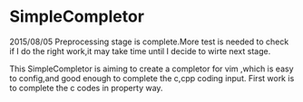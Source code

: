 # SimpleCompletor 

2015/08/05
Preprocessing stage is complete.More test is needed to check if I do the right work,it may take time until I decide to wirte next stage.

This SimpleCompletor is aiming to create a completor for vim ,which is easy to config,and good enough to complete the c,cpp coding input.
First work is to complete the c codes in property way.
